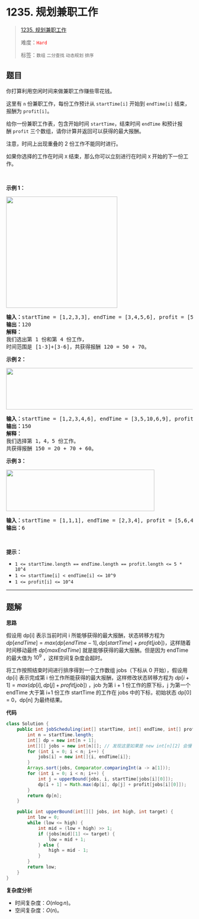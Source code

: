 # 1235. 规划兼职工作

> [1235. 规划兼职工作](https://leetcode.cn/problems/maximum-profit-in-job-scheduling/)
>
> 难度：<font color=red>`Hard`</font>
>
> 标签：`数组` `二分查找` `动态规划` `排序`

## 题目

<p>你打算利用空闲时间来做兼职工作赚些零花钱。</p>

<p>这里有&nbsp;<code>n</code>&nbsp;份兼职工作，每份工作预计从&nbsp;<code>startTime[i]</code>&nbsp;开始到&nbsp;<code>endTime[i]</code>&nbsp;结束，报酬为&nbsp;<code>profit[i]</code>。</p>

<p>给你一份兼职工作表，包含开始时间&nbsp;<code>startTime</code>，结束时间&nbsp;<code>endTime</code>&nbsp;和预计报酬&nbsp;<code>profit</code>&nbsp;三个数组，请你计算并返回可以获得的最大报酬。</p>

<p>注意，时间上出现重叠的 2 份工作不能同时进行。</p>

<p>如果你选择的工作在时间&nbsp;<code>X</code>&nbsp;结束，那么你可以立刻进行在时间&nbsp;<code>X</code>&nbsp;开始的下一份工作。</p>

<p>&nbsp;</p>

<p><strong>示例 1：</strong></p>

<p><strong><img alt="" src="https://assets.leetcode-cn.com/aliyun-lc-upload/uploads/2019/10/19/sample1_1584.png" style="width: 300px;"></strong></p>

<pre><strong>输入：</strong>startTime = [1,2,3,3], endTime = [3,4,5,6], profit = [50,10,40,70]
<strong>输出：</strong>120
<strong>解释：
</strong>我们选出第 1 份和第 4 份工作， 
时间范围是 [1-3]+[3-6]，共获得报酬 120 = 50 + 70。
</pre>

<p><strong>示例 2：</strong></p>

<p><strong><img alt="" src="https://assets.leetcode-cn.com/aliyun-lc-upload/uploads/2019/10/19/sample22_1584.png" style="height: 112px; width: 600px;"> </strong></p>

<pre><strong>输入：</strong>startTime = [1,2,3,4,6], endTime = [3,5,10,6,9], profit = [20,20,100,70,60]
<strong>输出：</strong>150
<strong>解释：
</strong>我们选择第 1，4，5 份工作。 
共获得报酬 150 = 20 + 70 + 60。
</pre>

<p><strong>示例 3：</strong></p>

<p><strong><img alt="" src="https://assets.leetcode-cn.com/aliyun-lc-upload/uploads/2019/10/19/sample3_1584.png" style="height: 112px; width: 400px;"></strong></p>

<pre><strong>输入：</strong>startTime = [1,1,1], endTime = [2,3,4], profit = [5,6,4]
<strong>输出：</strong>6
</pre>

<p>&nbsp;</p>

<p><strong>提示：</strong></p>

<ul>
	<li><code>1 &lt;= startTime.length == endTime.length ==&nbsp;profit.length&nbsp;&lt;= 5 * 10^4</code></li>
	<li><code>1 &lt;=&nbsp;startTime[i] &lt;&nbsp;endTime[i] &lt;= 10^9</code></li>
	<li><code>1 &lt;=&nbsp;profit[i] &lt;= 10^4</code></li>
</ul>


--------------------

## 题解

**思路**

假设用 dp[i] 表示当前时间 i 所能够获得的最大报酬，状态转移方程为 $dp[endTime] = max(dp[endTime-1], dp[startTime]+profit[job])$，这样随着时间移动最终 $dp[maxEndTime]$ 就是能够获得的最大报酬。但是因为 endTime 的最大值为 $10^9$ ，这样空间复杂度会超时。

将工作按照结束时间进行排序得到一个工作数组 jobs（下标从 0 开始），假设用 dp[i] 表示完成第 i 份工作所能获得的最大报酬，这样修改状态转移方程为 $dp[i+1] = max(dp[i], dp[j]+profit[job])$ ，job 为第 i + 1 份工作的原下标，j 为第一个 endTime 大于第 i+1 份工作 startTime 的工作在 jobs 中的下标，初始状态 dp[0] = 0，dp[n] 为最终结果。

**代码**

```java
class Solution {
    public int jobScheduling(int[] startTime, int[] endTime, int[] profit) {
        int n = startTime.length;
        int[] dp = new int[n + 1];
        int[][] jobs = new int[n][]; // 发现这里如果是 new int[n][2] 会慢 5ms 🤪
        for (int i = 0; i < n; i++) {
            jobs[i] = new int[]{i, endTime[i]};
        }
        Arrays.sort(jobs, Comparator.comparingInt(a -> a[1]));
        for (int i = 0; i < n; i++) {
            int j = upperBound(jobs, i, startTime[jobs[i][0]]);
            dp[i + 1] = Math.max(dp[i], dp[j] + profit[jobs[i][0]]);
        }
        return dp[n];
    }

    public int upperBound(int[][] jobs, int high, int target) {
        int low = 0;
        while (low <= high) {
            int mid = (low + high) >> 1;
            if (jobs[mid][1] <= target) {
                low = mid + 1;
            } else {
                high = mid - 1;
            }
        }
        return low;
    }
}
```

**复杂度分析**

- 时间复杂度：$O(n\log n)$。
- 空间复杂度：$O(n)$。
